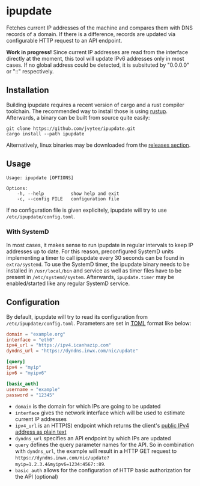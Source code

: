 # ipupdate
Fetches current IP addresses of the machine and compares them with DNS records of a domain.
If there is a difference, records are updated via configurable HTTP request to an API endpoint.

**Work in progress!**
Since current IP addresses are read from the interface directly at the moment, this tool will update IPv6 addresses only in most cases.
If no global address could be detected, it is subsituted by "0.0.0.0" or "::" respectively.

## Installation
Building ipupdate requires a recent version of cargo and a rust compiler toolchain.
The recommended way to install those is using [rustup](https://rustup.rs).
Afterwards, a binary can be built from source quite easily:

    git clone https://github.com/jvytee/ipupdate.git
    cargo install --path ipupdate
    
Alternatively, linux binaries may be downloaded from the [releases section](https://github.com/jvytee/ipupdate/releases).

## Usage

    Usage: ipupdate [OPTIONS]
    
    Options:
        -h, --help          show help and exit
        -c, --config FILE   configuration file

If no configuration file is given explicitely, ipupdate will try to use `/etc/ipupdate/config.toml`.

### With SystemD
In most cases, it makes sense to run ipupdate in regular intervals to keep IP addresses up to date.
For this reason, preconfigured SystemD units implementing a timer to call ipupdate every 30 seconds can be found in `extra/systemd`.
To use the SystemD timer, the ipupdate binary needs to be installed in `/usr/local/bin` and service as well as timer files have to be present in `/etc/systemd/system`.
Afterwards, `ipupdate.timer` may be enabled/started like any regular SystemD service.

## Configuration
By default, ipupdate will try to read its configuration from `/etc/ipupdate/config.toml`.
Parameters are set in [TOML](https://toml.io/en/) format like below:

```toml
domain = "example.org"
interface = "eth0"
ipv4_url = "https://ipv4.icanhazip.com"
dyndns_url = "https://dyndns.inwx.com/nic/update"

[query]
ipv4 = "myip"
ipv6 = "myipv6"

[basic_auth]
username = "example"
password = "12345"
```

- `domain` is the domain for which IPs are going to be updated
- `interface` gives the network interface which will be used to estimate current IP addresses
- `ipv4_url` is an HTTP(S) endpoint which returns the client's [public IPv4 address as plain text](https://ipv4.icanhazip.com)
- `dyndns_url` specifies an API endpoint by which IPs are updated
- `query` defines the query parameter names for the API. So in combination with `dyndns_url`, the example will result in a HTTP GET request to `https://dyndns.inwx.com/nic/update?myip=1.2.3.4&myipv6=1234:4567::89`.
- `basic_auth` allows for the configuration of HTTP basic authorization for the API (optional)
